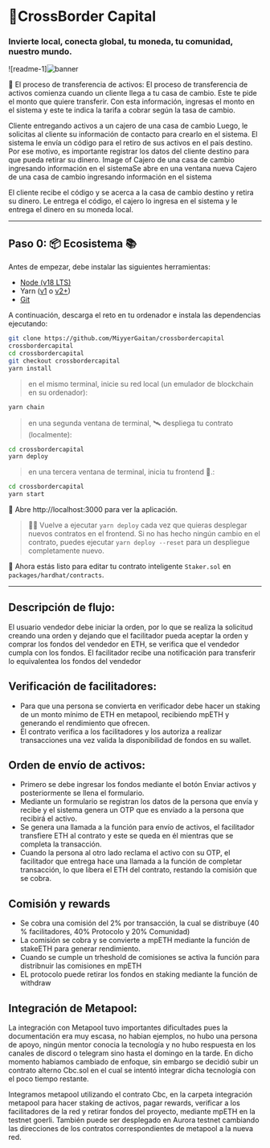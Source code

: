 # 🚩CrossBorder Capital
### Invierte local, conecta global, tu moneda, tu comunidad, nuestro mundo.

![readme-1]![banner](https://github.com/MiyyerGaitan/crossbordercapital/assets/7397155/1b8c70d4-fd89-4424-ae9c-dd77178dac7a)

🦸  El proceso de transferencia de activos: El proceso de transferencia de activos comienza cuando un cliente llega a tu casa de cambio. Este te pide el monto que quiere transferir. Con esta información, ingresas el monto en el sistema y este te indica la tarifa a cobrar según la tasa de cambio.

Cliente entregando activos a un cajero de una casa de cambio Luego, le solicitas al cliente su información de contacto para crearlo en el sistema. El sistema le envía un código para el retiro de sus activos en el país destino. Por ese motivo, es importante registrar los datos del cliente destino para que pueda retirar su dinero. Image of Cajero de una casa de cambio ingresando información en el sistemaSe abre en una ventana nueva Cajero de una casa de cambio ingresando información en el sistema

El cliente recibe el código y se acerca a la casa de cambio destino y retira su dinero. Le entrega el código, el cajero lo ingresa en el sistema y le entrega el dinero en su moneda local.

---

## Paso 0: 📦 Ecosistema 📚

Antes de empezar, debe instalar las siguientes herramientas:

- [Node (v18 LTS)](https://nodejs.org/en/download/)
- Yarn ([v1](https://classic.yarnpkg.com/en/docs/install/) o [v2+](https://yarnpkg.com/getting-started/install))
- [Git](https://git-scm.com/downloads)

A continuación, descarga el reto en tu ordenador e instala las dependencias ejecutando:

```sh
git clone https://github.com/MiyyerGaitan/crossbordercapital
crossbordercapital
cd crossbordercapital
git checkout crossbordercapital
yarn install
```

> en el mismo terminal, inicie su red local (un emulador de blockchain en su ordenador):

```sh
yarn chain
```

> en una segunda ventana de terminal, 🛰 despliega tu contrato (localmente):

```sh
cd crossbordercapital
yarn deploy
```

> en una tercera ventana de terminal, inicia tu frontend 📱.:

```sh
cd crossbordercapital
yarn start
```

📱 Abre http://localhost:3000 para ver la aplicación.

> 👩‍💻 Vuelve a ejecutar `yarn deploy` cada vez que quieras desplegar nuevos contratos en el frontend. Si no has hecho ningún cambio en el contrato, puedes ejecutar `yarn deploy --reset` para un despliegue completamente nuevo.

🔏 Ahora estás listo para editar tu contrato inteligente `Staker.sol` en `packages/hardhat/contracts`.

---

## Descripción de flujo:

El usuario vendedor debe iniciar la orden, por lo que se realiza la solicitud creando una orden y dejando que el facilitador pueda aceptar la orden y comprar los fondos del vendedor en ETH, se verifica que el vendedor cumpla con los fondos. El facilitador recibe una notificación para transferir lo equivalentea los fondos del vendedor 

## Verificación de facilitadores:
- Para que una persona se convierta en verificador debe hacer un staking de un monto mínimo de ETH en metapool, recibiendo mpETH y generando el rendimiento que ofrecen. 
- El contrato verifica a los facilitadores y los autoriza a realizar transacciones una vez valida la disponibilidad de fondos en su wallet.

## Orden de envío de activos:
- Primero se debe ingresar los fondos mediante el botón Enviar activos y posteriormente se llena el formulario.
- Mediante un formulario se registran los datos de la persona que envía y recibe y el sistema genera un OTP que es envíado a la persona que recibirá el activo.
- Se genera una llamada a la función para envío de activos, el facilitador transfiere ETH al contrato y este se queda en él mientras que se completa la transacción.
- Cuando la persona al otro lado reclama el activo con su OTP, el facilitador que entrega hace una llamada a la función de completar transacción, lo que libera el ETH del contrato, restando la comisión que se cobra.

## Comisión y rewards
- Se cobra una comisión del 2% por transacción, la cual se distribuye (40 % facilitadores, 40% Protocolo y 20% Comunidad)
- La comisión se cobra y se convierte a mpETH mediante la función de stakeETH para generar rendimiento.
- Cuando se cumple un trheshold de comisiones se activa la función para distribnuir las comisiones en mpETH
- EL protocolo puede retirar los fondos en staking mediante la función de withdraw

## Integración de Metapool:

La integración con Metapool tuvo importantes dificultades pues la documentación era muy escasa, no habian ejemplos, no hubo una persona de apoyo, ningún mentor conocia la tecnología y no hubo respuesta en los canales de discord o telegram sino hasta el domingo en la tarde. En dicho momento habiamos cambiado de enfoque, sin embargo se decidió subir un contrato alterno Cbc.sol en el cual se intentó integrar dicha tecnología con el poco tiempo restante.

Integramos metapool utilizando el contrato Cbc, en la carpeta integración metapool para hacer staking de activos, pagar rewards, verificar a los facilitadores de la red y retirar fondos del proyecto, mediante mpETH en la testnet goerli. También puede ser desplegado en Aurora testnet cambiando las direcciones de los contratos correspondientes de metapool a la nueva red.

